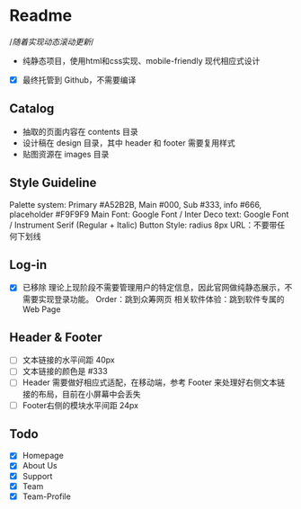# Readme
/*随着实现动态滚动更新*/

- 纯静态项目，使用html和css实现、mobile-friendly 现代相应式设计
- [x] 最终托管到 Github，不需要编译

## Catalog
- 抽取的页面内容在  contents 目录
- 设计稿在 design 目录，其中 header 和 footer 需要复用样式
- 贴图资源在 images 目录

## Style Guideline
Palette system: Primary #A52B2B, Main #000, Sub #333, info #666, placeholder #F9F9F9
Main Font: Google Font / Inter
Deco text: Google Font / Instrument Serif  (Regular + Italic)
Button Style: radius 8px
URL：不要带任何下划线

## Log-in
- [x] 已移除
理论上现阶段不需要管理用户的特定信息，因此官网做纯静态展示，不需要实现登录功能。
Order：跳到众筹网页
相关软件体验：跳到软件专属的 Web Page

## Header & Footer
- [ ] 文本链接的水平间距 40px
- [ ] 文本链接的颜色是 #333
- [ ] Header 需要做好相应式适配，在移动端，参考 Footer 来处理好右侧文本链接的布局，目前在小屏幕中会丢失
- [ ] Footer右侧的模块水平间距 24px

## Todo
-[x] Homepage
-[x] About Us
-[x] Support
-[x] Team
-[x] Team-Profile